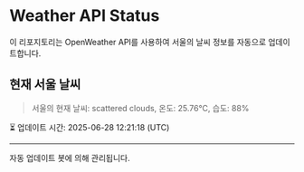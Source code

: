 
# Weather API Status

이 리포지토리는 OpenWeather API를 사용하여 서울의 날씨 정보를 자동으로 업데이트합니다.

## 현재 서울 날씨
> 서울의 현재 날씨: scattered clouds, 온도: 25.76°C, 습도: 88%

⏳ 업데이트 시간: 2025-06-28 12:21:18 (UTC)

---
자동 업데이트 봇에 의해 관리됩니다.
